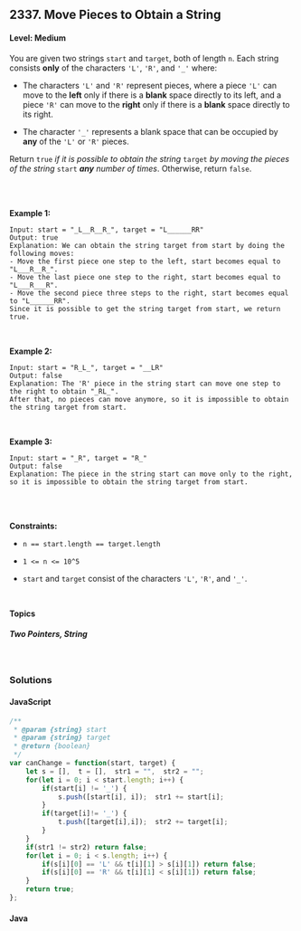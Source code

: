 ## 2337. Move Pieces to Obtain a String
#### Level: Medium


You are given two strings `start` and `target`, both of length `n`. Each string consists **only** of the characters `'L'`, `'R'`, and `'_'` where:

- The characters `'L'` and `'R'` represent pieces, where a piece `'L'` can move to the **left** only if there is a **blank** space directly to its left, and a piece `'R'` can move to the **right** only if there is a **blank** space directly to its right.

- The character `'_'` represents a blank space that can be occupied by **any** of the `'L'` or `'R'` pieces.

Return `true` *if it is possible to obtain the string* `target` *by moving the pieces of the string* `start` ***any** number of times*. Otherwise, return `false`.

<br><br>


**Example 1:** 

<!-- <img src="https://assets.leetcode.com/uploads/2020/01/09/sample_1_1684.png" width="560px"/>  <br>   -->

```
Input: start = "_L__R__R_", target = "L______RR"
Output: true
Explanation: We can obtain the string target from start by doing the following moves:
- Move the first piece one step to the left, start becomes equal to "L___R__R_".
- Move the last piece one step to the right, start becomes equal to "L___R___R".
- Move the second piece three steps to the right, start becomes equal to "L______RR".
Since it is possible to get the string target from start, we return true.
```

<br> 


**Example 2:**

<!-- <img src="https://assets.leetcode.com/uploads/2020/01/09/sample_2_1684.png" width="420px"/>  <br>   -->

```
Input: start = "R_L_", target = "__LR"
Output: false
Explanation: The 'R' piece in the string start can move one step to the right to obtain "_RL_".
After that, no pieces can move anymore, so it is impossible to obtain the string target from start.
```

<br>


**Example 3:**

<!-- <img src="https://assets.leetcode.com/uploads/2020/01/15/sample_3_1684.png" width="540px"/>  <br>   -->

```
Input: start = "_R", target = "R_"
Output: false
Explanation: The piece in the string start can move only to the right, so it is impossible to obtain the string target from start.
```

<br>


<br>

**Constraints:**
- `n == start.length == target.length`

- `1 <= n <= 10^5`

- `start` and `target` consist of the characters `'L'`, `'R'`, and `'_'`.
 


<br>

**Topics** 

##### Two Pointers, String


<br>

### Solutions

#### JavaScript
```javascript
/**
 * @param {string} start
 * @param {string} target
 * @return {boolean}
 */
var canChange = function(start, target) {
    let s = [],  t = [],  str1 = "",  str2 = "";
    for(let i = 0; i < start.length; i++) {
        if(start[i] != '_') {
            s.push([start[i], i]);  str1 += start[i];
        }
        if(target[i]!= '_') {
            t.push([target[i],i]);  str2 += target[i];
        }
    }
    if(str1 != str2) return false;
    for(let i = 0; i < s.length; i++) {
        if(s[i][0] == 'L' && t[i][1] > s[i][1]) return false;
        if(s[i][0] == 'R' && t[i][1] < s[i][1]) return false; 
    }
    return true;
};
```

#### Java
```java

```
